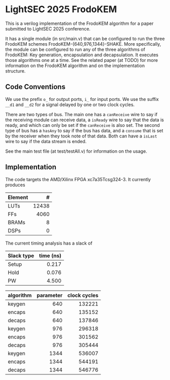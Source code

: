 
# LightSEC 2025 FrodoKEM

This is a verilog implementation of the FrodoKEM algorithm for a paper submitted to LightSEC 2025 conference.

It has a single module (in src/main.v) that can be configured to run the three FrodoKEM schemes FrodoKEM-{640,976,1344}-SHAKE. More specifically, the module can be configured to run any of the three algorithms of FrodoKEM: Key generation, encapsulation and decapsulation. It executes those algorithms one at a time. See the related paper (at TODO) for more information on the FrodoKEM algorithm and on the implementation structure.

## Code Conventions

We use the prefix `o_` for output ports, `i_` for input ports. We use the suffix `__d1` and `__d2` for a signal delayed by one or two clock cycles.

There are two types of bus. The main one has a `canReceive` wire to say if the receiving module can receive data, a `isReady` wire to say that the data is ready, and which can only be set if the `canReceive` is also set. The second type of bus has a `hasAny` to say if the bus has data, and a `consume` that is set by the receiver when they took note of that data. Both can have a `isLast` wire to say if the data stream is ended. 

See the main test file (at test/testAll.v) for information on the usage.

## Implementation

The code targets the AMD/Xilinx FPGA xc7a35Tcsg324-3. It currently produces

Element | #
--- | ---:
LUTs | 12438
FFs | 4060
BRAMs | 8
DSPs | 0

The current timing analysis has a slack of

Slack type | time (ns)
--- | ---:
Setup | 0.217
Hold | 0.076
PW | 4.500


algorithm | parameter | clock cycles
--- | ---: | ---:
keygen | 640 | 132221
encaps | 640 | 135152
decaps | 640 | 137846
keygen | 976 | 296318
encaps | 976 | 301562
decaps | 976 | 305444
keygen | 1344 | 536007
encaps | 1344 | 544191
decaps | 1344 | 546776

